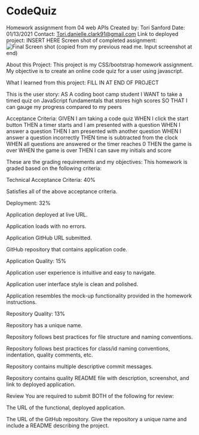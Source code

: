 # CodeQuiz
Homework assignment from 04 web APIs
Created by: Tori Sanford
Date: 01/13/2021
Contact: Tori.danielle.clark91@gmail.com
Link to deployed project: INSERT HERE 
Screen shot of completed assignment: ![Final Screen shot](./assets/screenshot.png) (copied from my previous read me. Input screenshot at end)

About this Project: 
This project is my CSS/bootstrap homework assignment. My objective is to create an online code quiz for a user using javascript. 

What I learned from this project: 
FILL IN AT END OF PROJECT 

This is the user story: 
AS A coding boot camp student
I WANT to take a timed quiz on JavaScript fundamentals that stores high scores
SO THAT I can gauge my progress compared to my peers


Acceptance Criteria: 
GIVEN I am taking a code quiz
WHEN I click the start button
THEN a timer starts and I am presented with a question
WHEN I answer a question
THEN I am presented with another question
WHEN I answer a question incorrectly
THEN time is subtracted from the clock
WHEN all questions are answered or the timer reaches 0
THEN the game is over
WHEN the game is over
THEN I can save my initials and score


These are the grading requirements and my objectives: 
This homework is graded based on the following criteria:

Technical Acceptance Criteria: 40%

Satisfies all of the above acceptance criteria.


Deployment: 32%


Application deployed at live URL.


Application loads with no errors.


Application GitHub URL submitted.


GitHub repository that contains application code.



Application Quality: 15%


Application user experience is intuitive and easy to navigate.


Application user interface style is clean and polished.


Application resembles the mock-up functionality provided in the homework instructions.



Repository Quality: 13%


Repository has a unique name.


Repository follows best practices for file structure and naming conventions.


Repository follows best practices for class/id naming conventions, indentation, quality comments, etc.


Repository contains multiple descriptive commit messages.


Repository contains quality README file with description, screenshot, and link to deployed application.



Review
You are required to submit BOTH of the following for review:


The URL of the functional, deployed application.


The URL of the GitHub repository. Give the repository a unique name and include a README describing the project.
